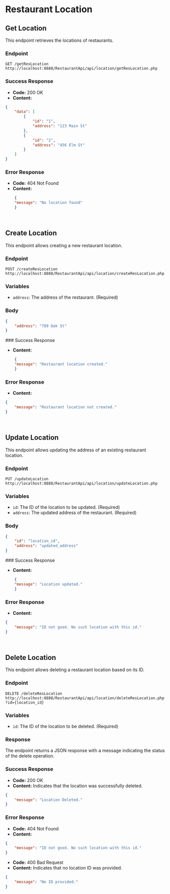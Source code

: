 # Restaurant Location

## Get Location

This endpoint retrieves the locations of restaurants.

### Endpoint

`GET /getResLocation` `http://localhost:8888/RestaurantApi/api/location/getResLocation.php`

### Success Response

- **Code:** 200 OK
- **Content:** 

```json
{
    "data": [
        {
            "id": "1",
            "address": "123 Main St"
        },
        {
            "id": "2",
            "address": "456 Elm St"
        }
    ]
}
```

### Error Response

- **Code:** 404 Not Found
- **Content:** 

```json
    {
    "message": "No location found"
    }
```

<br>

## Create Location

This endpoint allows creating a new restaurant location.

### Endpoint

`POST /createResLocation` `http://localhost:8888/RestaurantApi/api/location/createResLocation.php`

### Variables

- `address`: The address of the restaurant. (Required)

### Body

```json
{
    "address": "789 Oak St"
}
```

### Success Response

- **Content:**

```json
    {
    "message": "Restaurant location created."
    }
```

### Error Response

- **Content:**

```json
{
    "message": "Restaurant location not created."
}
```

<br>

## Update Location

This endpoint allows updating the address of an existing restaurant location.

### Endpoint

`PUT /updateLocation` `http://localhost:8888/RestaurantApi/api/location/updateLocation.php`

### Variables

- `id`: The ID of the location to be updated. (Required)
- `address`: The updated address of the restaurant. (Required)

### Body

```json
{
    "id": "location_id",
    "address": "updated_address"
}
```

### Success Response

- **Content:**

```json
    {
    "message": "Location updated."
    }
```

### Error Response

- **Content:**

```json
{
    "message": "ID not good. No such location with this id."
}
```

<br>

## Delete Location

This endpoint allows deleting a restaurant location based on its ID.

### Endpoint

`DELETE /deleteResLocation` `http://localhost:8888/RestaurantApi/api/location/deleteResLocation.php?id={location_id}`

### Variables

- `id`: The ID of the location to be deleted. (Required)

### Response

The endpoint returns a JSON response with a message indicating the status of the delete operation.

### Success Response

- **Code:** 200 OK
- **Content:** Indicates that the location was successfully deleted.

```json
{
    "message": "Location Deleted."
}
```

### Error Response

- **Code:** 404 Not Found
- **Content:**

```json
{
    "message": "ID not good. No such location with this id."
}
```

- **Code:** 400 Bad Request
- **Content:** Indicates that no location ID was provided.

```json
{
    "message": "No ID provided."
}
```